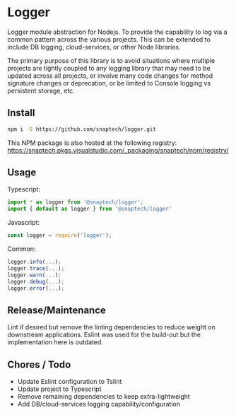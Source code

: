 # Logger
Logger module abstraction for Nodejs. To provide the capability to log via a common
pattern across the various projects. This can be extended to include DB logging, 
cloud-services, or other Node libraries. 

The primary purpose of this library is to avoid situations where multiple projects
are tightly coupled to any logging library that may need to be updated across
all projects, or involve many code changes for method signature changes or deprecation,
or be limited to Console logging vs persistent storage, etc.

Install
---
```sh
npm i -S https://github.com/snaptech/logger.git
```

This NPM package is also hosted at the following registry:
https://snaptech.pkgs.visualstudio.com/_packaging/snaptech/npm/registry/


Usage
---

Typescript:
```ts
import * as logger from '@snaptech/logger';
import { default as logger } from '@snaptech/logger'

```

Javascript:
```js
const logger = require('logger');
```

Common:
```js
logger.info(...);
logger.trace(...);
logger.warn(...);
logger.debug(...);
logger.error(...);

```

Release/Maintenance
---
Lint if desired but remove the linting dependencies to reduce weight on downstream
applications. Eslint was used for the build-out but the implementation here is outdated.


Chores / Todo
---
- Update Eslint configuration to Tslint
- Update project to Typescript
- Remove remaining dependencies to keep extra-lightweight
- Add DB/cloud-services logging capability/configuration

